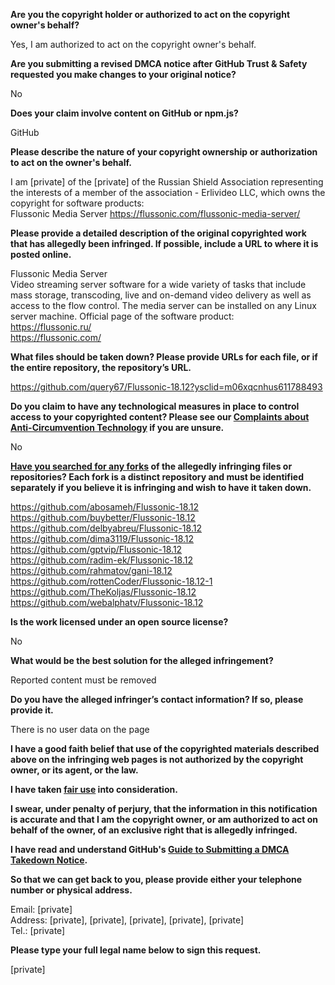 **Are you the copyright holder or authorized to act on the copyright owner's behalf?**

Yes, I am authorized to act on the copyright owner's behalf.

**Are you submitting a revised DMCA notice after GitHub Trust & Safety requested you make changes to your original notice?**

No

**Does your claim involve content on GitHub or npm.js?**

GitHub

**Please describe the nature of your copyright ownership or authorization to act on the owner's behalf.**

I am [private] of the [private] of the Russian Shield Association representing the interests of a member of the association - Erlivideo LLC, which owns the copyright for software products:  
Flussonic Media Server https://flussonic.com/flussonic-media-server/

**Please provide a detailed description of the original copyrighted work that has allegedly been infringed. If possible, include a URL to where it is posted online.**

Flussonic Media Server  
Video streaming server software for a wide variety of tasks that include mass storage, transcoding, live and on-demand video delivery as well as access to the flow control. The media server can be installed on any Linux server machine. Official page of the software product:  
https://flussonic.ru/  
https://flussonic.com/

**What files should be taken down? Please provide URLs for each file, or if the entire repository, the repository’s URL.**

https://github.com/query67/Flussonic-18.12?ysclid=m06xqcnhus611788493

**Do you claim to have any technological measures in place to control access to your copyrighted content? Please see our <a href="https://docs.github.com/articles/guide-to-submitting-a-dmca-takedown-notice#complaints-about-anti-circumvention-technology">Complaints about Anti-Circumvention Technology</a> if you are unsure.**

No

**<a href="https://docs.github.com/articles/dmca-takedown-policy#b-what-about-forks-or-whats-a-fork">Have you searched for any forks</a> of the allegedly infringing files or repositories? Each fork is a distinct repository and must be identified separately if you believe it is infringing and wish to have it taken down.**

https://github.com/abosameh/Flussonic-18.12  
https://github.com/buybetter/Flussonic-18.12  
https://github.com/delbyabreu/Flussonic-18.12  
https://github.com/dima3119/Flussonic-18.12  
https://github.com/gptvip/Flussonic-18.12  
https://github.com/radim-ek/Flussonic-18.12  
https://github.com/rahmatov/gani-18.12  
https://github.com/rottenCoder/Flussonic-18.12-1  
https://github.com/TheKoljas/Flussonic-18.12  
https://github.com/webalphatv/Flussonic-18.12  

**Is the work licensed under an open source license?**

No

**What would be the best solution for the alleged infringement?**

Reported content must be removed

**Do you have the alleged infringer’s contact information? If so, please provide it.**

There is no user data on the page

**I have a good faith belief that use of the copyrighted materials described above on the infringing web pages is not authorized by the copyright owner, or its agent, or the law.**

**I have taken <a href="https://www.lumendatabase.org/topics/22">fair use</a> into consideration.**

**I swear, under penalty of perjury, that the information in this notification is accurate and that I am the copyright owner, or am authorized to act on behalf of the owner, of an exclusive right that is allegedly infringed.**

**I have read and understand GitHub's <a href="https://docs.github.com/articles/guide-to-submitting-a-dmca-takedown-notice/">Guide to Submitting a DMCA Takedown Notice</a>.**

**So that we can get back to you, please provide either your telephone number or physical address.**

Email: [private]  
Address: [private], [private], [private], [private], [private]  
Tel.: [private]  

**Please type your full legal name below to sign this request.**

[private]
